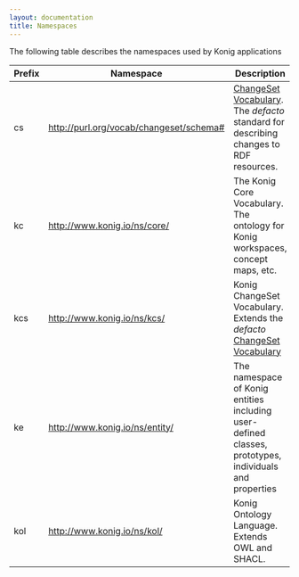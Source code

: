 ```yaml
---
layout: documentation
title: Namespaces
---
```


The following table describes the namespaces used by Konig applications


| Prefix | Namespace                                 | Description                                                                                                           |
|--------|-------------------------------------------|-----------------------------------------------------------------------------------------------------------------------|
| cs     | http://purl.org/vocab/changeset/schema#   | [ChangeSet Vocabulary](http://vocab.org/changeset/).  The *defacto* standard for describing changes to RDF resources. |
| kc     | http://www.konig.io/ns/core/              | The Konig Core Vocabulary.  The ontology for Konig workspaces, concept maps, etc.                                     |
| kcs    | http://www.konig.io/ns/kcs/               | Konig ChangeSet Vocabulary.  Extends the *defacto*  [ChangeSet Vocabulary](http://vocab.org/changeset/)               |
| ke     | http://www.konig.io/ns/entity/            | The namespace of Konig entities including user-defined classes, prototypes, individuals and properties                |
| kol    | http://www.konig.io/ns/kol/               | Konig Ontology Language. Extends OWL and SHACL.                                                                       |
